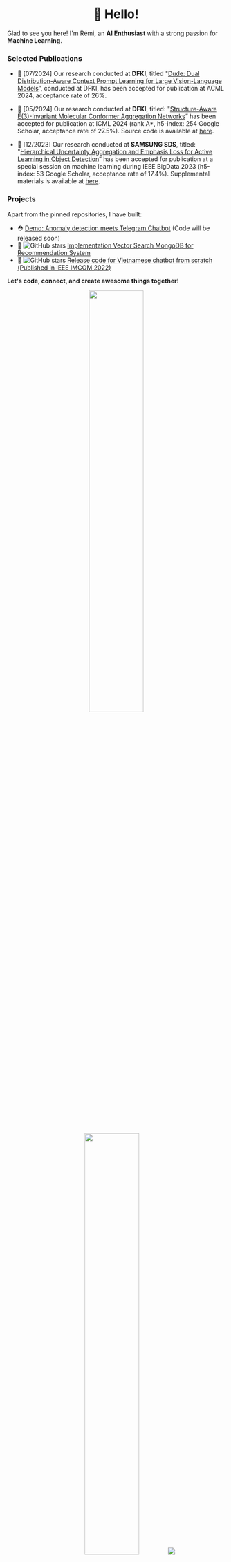 <h1 align='center'>👋 Hello!</h1>

Glad to see you here! I'm Rémi, an **AI Enthusiast** with a strong passion for **Machine Learning**.

### Selected Publications

- 📖 [07/2024] Our research conducted at **DFKI**, titled "[Dude: Dual Distribution-Aware Context Prompt Learning for Large Vision-Language Models](https://arxiv.org/pdf/2407.04489)”, conducted at DFKI, has been accepted for publication at ACML 2024, acceptance rate of 26%.
  
- 📖 [05/2024] Our research conducted at **DFKI**, titled: "[Structure-Aware E(3)-Invariant Molecular Conformer Aggregation Networks](https://arxiv.org/pdf/2402.01975)” has been accepted for publication at ICML 2024 (rank A*, h5-index: 254 Google Scholar, acceptance rate of 27.5%). Source code is available at [here](https://github.com/duyhominhnguyen/conan-fgw).

- 📖 [12/2023] Our research conducted at **SAMSUNG SDS**, titled: "[Hierarchical Uncertainty Aggregation and Emphasis Loss for Active Learning in Object Detection](https://ieeexplore.ieee.org/document/10386534)” has been accepted for publication at a special session on machine learning during IEEE BigData 2023 (h5-index: 53 Google Scholar, acceptance rate of 17.4%). Supplemental materials is available at [here](https://github.com/taindp98/Active-Learning-Object-Detection).

### Projects

Apart from the pinned repositories, I have built:
- ⛑️ [Demo: Anomaly detection meets Telegram Chatbot](https://jesuisremi.super.site/project/anomaly-detection-meets-telegram-chatbot-a-demo) (Code will be released soon)
- 👔 <img alt="GitHub stars" src="https://img.shields.io/github/stars/taindp98/Clothes-RecSys-Vector-Search?style=flat"> [Implementation Vector Search MongoDB for Recommendation System](https://jesuisremi.super.site/project/vector-search-next-generation-of-recsys)
- 🤖 <img alt="GitHub stars" src="https://img.shields.io/github/stars/taindp98/Vietnamese-Chatbot?style=flat"> [Release code for Vietnamese chatbot from scratch (Published in IEEE IMCOM 2022)](https://jesuisremi.super.site/project/chatbot-university-consultancy)


**Let's code, connect, and create awesome things together!**

<p align="center">
  <img height="50%" width="auto" src ="https://github-readme-stats.vercel.app/api?username=taindp98&show_icons=true&count_private=true&theme=darcula&hide_border=true&hide=issues,contribs&bg_color=00000000">
  <img height="50%" width="auto" src ="https://github-readme-stats.vercel.app/api/top-langs/?username=taindp98&layout=compact&hide_border=true&theme=darcula&bg_color=00000000&langs_count=6&hide=jupyter%20notebook,tex,css,php&exclude_repo=Pacman-AI">
  <img src ="https://github-readme-streak-stats.herokuapp.com?user=taindp98&theme=darcula&hide_border=true&background=FFFFFF00">
  <br>
  <br>
  <a href="https://www.buymeacoffee.com/taindp98"> <img align="center" src="https://cdn.buymeacoffee.com/buttons/v2/default-orange.png" height="50" width="210" alt="aveek.saha" /></a>
</p>

<br />

